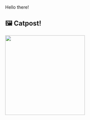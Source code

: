 Hello there!



## 🖼️ Catpost!

<sub>
    <img src="https://cdn2.thecatapi.com/images/uDavhQZ7E.false" height="256">
</sub>

